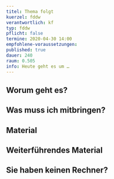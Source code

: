 ```yaml
---
titel: Thema folgt
kuerzel: fddw
verantwortlich: kf
typ: fddw
pflicht: false
termine: 2020-04-30 14:00
empfohlene-voraussetzungen: 
published: true
dauer: 240
raum: 0.505
info: Heute geht es um …
---
```


## Worum geht es?

## Was muss ich mitbringen?

## Material

## Weiterführendes Material

## Sie haben keinen Rechner?
